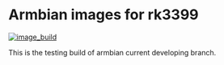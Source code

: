 # Armbian images for rk3399
[![image_build](https://github.com/amazingfate/armbian-rk3399-images/workflows/Build/badge.svg)](https://github.com/amazingfate/armbian-rk3399-images/actions/workflows/build.yml)

This is the testing build of armbian current developing branch.
